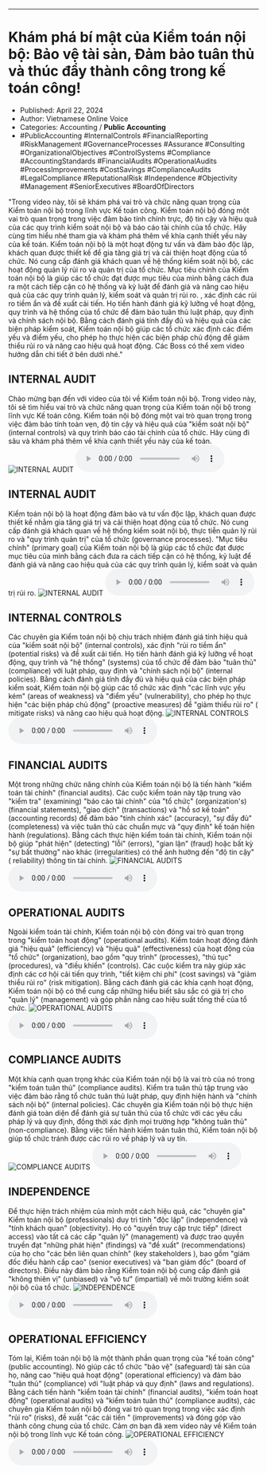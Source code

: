 
---

# Khám phá bí mật của Kiểm toán nội bộ: Bảo vệ tài sản, Đảm bảo tuân thủ và thúc đẩy thành công trong kế toán công!

- Published: April 22, 2024
- Author: Vietnamese Online Voice
- Categories: Accounting / **Public Accounting**
- #PublicAccounting #InternalControls #FinancialReporting #RiskManagement #GovernanceProcesses #Assurance #Consulting #OrganizationalObjectives #ControlSystems #Compliance #AccountingStandards #FinancialAudits #OperationalAudits #ProcessImprovements #CostSavings #ComplianceAudits #LegalCompliance #ReputationalRisk #Independence #Objectivity #Management #SeniorExecutives #BoardOfDirectors

"Trong video này, tôi sẽ khám phá vai trò và chức năng quan trọng của Kiểm toán nội bộ trong lĩnh vực Kế toán công. Kiểm toán nội bộ đóng một vai trò quan trọng trong việc đảm bảo tính chính trực, độ tin cậy và hiệu quả của các quy trình kiểm soát nội bộ và báo cáo tài chính của tổ chức. Hãy cùng tìm hiểu nhé tham gia và khám phá thêm về khía cạnh thiết yếu này của kế toán. Kiểm toán nội bộ là một hoạt động tư vấn và đảm bảo độc lập, khách quan được thiết kế để gia tăng giá trị và cải thiện hoạt động của tổ chức. Nó cung cấp đánh giá khách quan về hệ thống kiểm soát nội bộ, các hoạt động quản lý rủi ro và quản trị của tổ chức. Mục tiêu chính của Kiểm toán nội bộ là giúp các tổ chức đạt được mục tiêu của mình bằng cách đưa ra một cách tiếp cận có hệ thống và kỷ luật để đánh giá và nâng cao hiệu quả của các quy trình quản lý, kiểm soát và quản trị rủi ro. , xác định các rủi ro tiềm ẩn và đề xuất cải tiến. Họ tiến hành đánh giá kỹ lưỡng về hoạt động, quy trình và hệ thống của tổ chức để đảm bảo tuân thủ luật pháp, quy định và chính sách nội bộ. Bằng cách đánh giá tính đầy đủ và hiệu quả của các biện pháp kiểm soát, Kiểm toán nội bộ giúp các tổ chức xác định các điểm yếu và điểm yếu, cho phép họ thực hiện các biện pháp chủ động để giảm thiểu rủi ro và nâng cao hiệu quả hoạt động. Các Boss có thể xem video hướng dẫn chi tiết ở bên dưới nhé."


## INTERNAL AUDIT

Chào mừng bạn đến với video của tôi về Kiểm toán nội bộ. Trong video này, tôi sẽ tìm hiểu vai trò và chức năng quan trọng của Kiểm toán nội bộ trong lĩnh vực Kế toán công. Kiểm toán nội bộ đóng một vai trò quan trọng trong việc đảm bảo tính toàn vẹn, độ tin cậy và hiệu quả của "kiểm soát nội bộ" (internal controls) và quy trình báo cáo tài chính của tổ chức. Hãy cùng đi sâu và khám phá thêm về khía cạnh thiết yếu này của kế toán.
![INTERNAL AUDIT](https://http-archiver-apis-production-80.schnworks.com/storage/images/transitions/2024-04-22/transition--21154830268-Montserrat-Medium-1A237E.jpg)
<audio controls>
    <source src="https://http-archiver-apis-production-80.schnworks.com/storage/audio/file-15134191447.mp3" type="audio/mpeg">
</audio>



## INTERNAL AUDIT

Kiểm toán nội bộ là hoạt động đảm bảo và tư vấn độc lập, khách quan được thiết kế nhằm gia tăng giá trị và cải thiện hoạt động của tổ chức. Nó cung cấp đánh giá khách quan về hệ thống kiểm soát nội bộ, thực tiễn quản lý rủi ro và "quy trình quản trị" của tổ chức (governance processes). "Mục tiêu chính" (primary goal) của Kiểm toán nội bộ là giúp các tổ chức đạt được mục tiêu của mình bằng cách đưa ra cách tiếp cận có hệ thống, kỷ luật để đánh giá và nâng cao hiệu quả của các quy trình quản lý, kiểm soát và quản trị rủi ro.
![INTERNAL AUDIT](https://http-archiver-apis-production-80.schnworks.com/storage/images/transitions/2024-04-22/transition-29846307317-Montserrat-Bold-4A148C.jpg)
<audio controls>
    <source src="https://http-archiver-apis-production-80.schnworks.com/storage/audio/file-666879971.mp3" type="audio/mpeg">
</audio>



## INTERNAL CONTROLS

Các chuyên gia Kiểm toán nội bộ chịu trách nhiệm đánh giá tính hiệu quả của "kiểm soát nội bộ" (internal controls), xác định "rủi ro tiềm ẩn" (potential risks) và đề xuất cải tiến. Họ tiến hành đánh giá kỹ lưỡng về hoạt động, quy trình và "hệ thống" (systems) của tổ chức để đảm bảo "tuân thủ" (compliance) với luật pháp, quy định và "chính sách nội bộ" (internal policies). Bằng cách đánh giá tính đầy đủ và hiệu quả của các biện pháp kiểm soát, Kiểm toán nội bộ giúp các tổ chức xác định "các lĩnh vực yếu kém" (areas of weakness) và "điểm yếu" (vulnerability), cho phép họ thực hiện "các biện pháp chủ động" (proactive measures) để "giảm thiểu rủi ro" ( mitigate risks) và nâng cao hiệu quả hoạt động.
![INTERNAL CONTROLS](https://http-archiver-apis-production-80.schnworks.com/storage/images/transitions/2024-04-22/transition-25713223677-Montserrat-Medium-1A237E.jpg)
<audio controls>
    <source src="https://http-archiver-apis-production-80.schnworks.com/storage/audio/file-2962237966.mp3" type="audio/mpeg">
</audio>



## FINANCIAL AUDITS

Một trong những chức năng chính của Kiểm toán nội bộ là tiến hành "kiểm toán tài chính" (financial audits). Các cuộc kiểm toán này tập trung vào "kiểm tra" (examining) "báo cáo tài chính" của "tổ chức" (organization's) (financial statements), "giao dịch" (transactions) và "hồ sơ kế toán" (accounting records) để đảm bảo "tính chính xác" (accuracy), "sự đầy đủ" (completeness) và việc tuân thủ các chuẩn mực và "quy định" kế toán hiện hành (regulations). Bằng cách thực hiện kiểm toán tài chính, Kiểm toán nội bộ giúp "phát hiện" (detecting) "lỗi" (errors), "gian lận" (fraud) hoặc bất kỳ "sự bất thường" nào khác (irregularities) có thể ảnh hưởng đến "độ tin cậy" ( reliability) thông tin tài chính.
![FINANCIAL AUDITS](https://http-archiver-apis-production-80.schnworks.com/storage/images/transitions/2024-04-22/transition-2789075490-Montserrat-SemiBold-4A148C.jpg)
<audio controls>
    <source src="https://http-archiver-apis-production-80.schnworks.com/storage/audio/file-52863051491.mp3" type="audio/mpeg">
</audio>



## OPERATIONAL AUDITS

Ngoài kiểm toán tài chính, Kiểm toán nội bộ còn đóng vai trò quan trọng trong "kiểm toán hoạt động" (operational audits). Kiểm toán hoạt động đánh giá "hiệu quả" (efficiency) và "hiệu quả" (effectiveness) của hoạt động của "tổ chức" (organization), bao gồm "quy trình" (processes), "thủ tục" (procedures), và "điều khiển" (controls). Các cuộc kiểm tra này giúp xác định các cơ hội cải tiến quy trình, "tiết kiệm chi phí" (cost savings) và "giảm thiểu rủi ro" (risk mitigation). Bằng cách đánh giá các khía cạnh hoạt động, Kiểm toán nội bộ có thể cung cấp những hiểu biết sâu sắc có giá trị cho "quản lý" (management) và góp phần nâng cao hiệu suất tổng thể của tổ chức.
![OPERATIONAL AUDITS](https://http-archiver-apis-production-80.schnworks.com/storage/images/transitions/2024-04-22/transition-16023419772-Montserrat-SemiBold-1A237E.jpg)
<audio controls>
    <source src="https://http-archiver-apis-production-80.schnworks.com/storage/audio/file-27759426402.mp3" type="audio/mpeg">
</audio>



## COMPLIANCE AUDITS

Một khía cạnh quan trọng khác của Kiểm toán nội bộ là vai trò của nó trong "kiểm toán tuân thủ" (compliance audits). Kiểm tra tuân thủ tập trung vào việc đảm bảo rằng tổ chức tuân thủ luật pháp, quy định hiện hành và "chính sách nội bộ" (internal policies). Các chuyên gia Kiểm toán nội bộ thực hiện đánh giá toàn diện để đánh giá sự tuân thủ của tổ chức với các yêu cầu pháp lý và quy định, đồng thời xác định mọi trường hợp "không tuân thủ" (non-compliance). Bằng việc tiến hành kiểm toán tuân thủ, Kiểm toán nội bộ giúp tổ chức tránh được các rủi ro về pháp lý và uy tín.
![COMPLIANCE AUDITS](https://http-archiver-apis-production-80.schnworks.com/storage/images/transitions/2024-04-22/transition-16026125851-Montserrat-SemiBold-1A237E.jpg)
<audio controls>
    <source src="https://http-archiver-apis-production-80.schnworks.com/storage/audio/file-28387397192.mp3" type="audio/mpeg">
</audio>



## INDEPENDENCE

Để thực hiện trách nhiệm của mình một cách hiệu quả, các "chuyên gia" Kiểm toán nội bộ (professionals) duy trì tính "độc lập" (independence) và "tính khách quan" (objectivity). Họ có "quyền truy cập trực tiếp" (direct access) vào tất cả các cấp "quản lý" (management) và được trao quyền truyền đạt "những phát hiện" (findings) và "đề xuất" (recommendations) của họ cho "các bên liên quan chính" (key stakeholders ), bao gồm "giám đốc điều hành cấp cao" (senior executives) và "ban giám đốc" (board of directors). Điều này đảm bảo rằng Kiểm toán nội bộ cung cấp đánh giá "không thiên vị" (unbiased) và "vô tư" (impartial) về môi trường kiểm soát nội bộ của tổ chức.
![INDEPENDENCE](https://http-archiver-apis-production-80.schnworks.com/storage/images/transitions/2024-04-22/transition-13908187188-Montserrat-Bold-283593.jpg)
<audio controls>
    <source src="https://http-archiver-apis-production-80.schnworks.com/storage/audio/file-63946628866.mp3" type="audio/mpeg">
</audio>



## OPERATIONAL EFFICIENCY

Tóm lại, Kiểm toán nội bộ là một thành phần quan trọng của "kế toán công" (public accounting). Nó giúp các tổ chức "bảo vệ" (safeguard) tài sản của họ, nâng cao "hiệu quả hoạt động" (operational efficiency) và đảm bảo "tuân thủ" (compliance) với "luật pháp và quy định" (laws and regulations). Bằng cách tiến hành "kiểm toán tài chính" (financial audits), "kiểm toán hoạt động" (operational audits) và "kiểm toán tuân thủ" (compliance audits), các chuyên gia Kiểm toán nội bộ đóng vai trò quan trọng trong việc xác định "rủi ro" (risks), đề xuất "các cải tiến " (improvements) và đóng góp vào thành công chung của tổ chức. Cảm ơn bạn đã xem video này về Kiểm toán nội bộ trong lĩnh vực Kế toán công.
![OPERATIONAL EFFICIENCY](https://http-archiver-apis-production-80.schnworks.com/storage/images/transitions/2024-04-22/transition-52128728629-Montserrat-ExtraBold-7B1FA2.jpg)
<audio controls>
    <source src="https://http-archiver-apis-production-80.schnworks.com/storage/audio/file-19217438105.mp3" type="audio/mpeg">
</audio>

